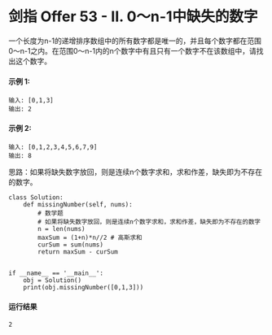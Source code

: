 # 剑指 Offer 53 - II. 0～n-1中缺失的数字
一个长度为n-1的递增排序数组中的所有数字都是唯一的，并且每个数字都在范围0～n-1之内。在范围0～n-1内的n个数字中有且只有一个数字不在该数组中，请找出这个数字。

#### 示例 1:

    输入: [0,1,3]
    输出: 2
#### 示例 2:

    输入: [0,1,2,3,4,5,6,7,9]
    输出: 8

思路：如果将缺失数字放回，则是连续n个数字求和，求和作差，缺失即为不存在的数字。

    class Solution:
        def missingNumber(self, nums):
            # 数学题
            # 如果将缺失数字放回，则是连续n个数字求和，求和作差，缺失即为不存在的数字
            n = len(nums)
            maxSum = (1+n)*n//2 # 高斯求和
            curSum = sum(nums)
            return maxSum - curSum


    if __name__ == '__main__':
        obj = Solution()
        print(obj.missingNumber([0,1,3]))
        
#### 运行结果
    2
